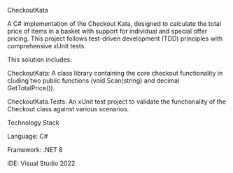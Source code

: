 CheckoutKata

A C# implementation of the Checkout Kata, designed to calculate the total price of items in a basket with support for individual and special offer pricing. This project follows test-driven development (TDD) principles with comprehensive xUnit tests.


This solution includes:

CheckoutKata: A class library containing the core checkout functionality in cluding two public functions (void Scan(string) and decimal GetTotalPrice()).

CheckoutKata.Tests: An xUnit test project to validate the functionality of the Checkout class against various scenarios.



Technology Stack

Language: C#

Framework: .NET 8

IDE: Visual Studio 2022
